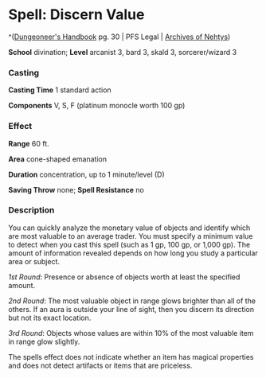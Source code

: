 # Spell: Discern Value

^([Dungeoneer's Handbook][ss-discern-value] pg. 30 | PFS Legal | [Archives of Nehtys][sn-discern-value])

**School** divination; **Level** arcanist 3, bard 3, skald 3, sorcerer/wizard 3

### Casting

**Casting Time** 1 standard action  

**Components** V, S, F (platinum monocle worth 100 gp)

### Effect

**Range** 60 ft.  

**Area** cone-shaped emanation  

**Duration** concentration, up to 1 minute/level (D)  

**Saving Throw** none; **Spell Resistance** no

### Description

You can quickly analyze the monetary value of objects and identify which are most valuable to an average trader. You must specify a minimum value to detect when you cast this spell (such as 1 gp, 100 gp, or 1,000 gp). The amount of information revealed depends on how long you study a particular area or subject.  

_1st Round_: Presence or absence of objects worth at least the specified amount.  

_2nd Round_: The most valuable object in range glows brighter than all of the others. If an aura is outside your line of sight, then you discern its direction but not its exact location.  

_3rd Round_: Objects whose values are within 10% of the most valuable item in range glow slightly.  

The spells effect does not indicate whether an item has magical properties and does not detect artifacts or items that are priceless.

[ss-discern-value]: http://paizo.com/products/btpy8wfn
[sn-discern-value]: http://www.archivesofnethys.com/SpellDisplay.aspx?ItemName=Discern%20Value